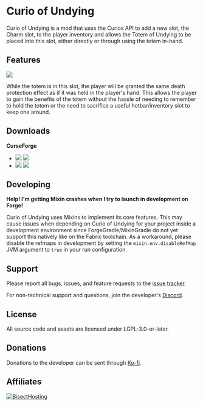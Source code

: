 # Curio of Undying

Curio of Undying is a mod that uses the Curios API to add a new slot, the Charm slot, to the player inventory and allows
the Totem of Undying to be placed into this slot, either directly or through using the totem in-hand.
## Features

![](https://i.ibb.co/qmyCPfp/undying-screenshot.png)

While the totem is in this slot, the player will be granted the same death protection effect as if it was held in the
player's hand. This allows the player to gain the benefits of the totem without the hassle of needing to remember to
hold the totem or the need to sacrifice a useful hotbar/inventory slot to keep one around.

## Downloads

**CurseForge**
- [![](http://cf.way2muchnoise.eu/short_curio-of-undying_downloads%20on%20Forge.svg)](https://www.curseforge.com/minecraft/mc-mods/curio-of-undying/files) [![](http://cf.way2muchnoise.eu/versions/curio-of-undying.svg)](https://www.curseforge.com/minecraft/mc-mods/curio-of-undying)
- [![](http://cf.way2muchnoise.eu/short_trinket-of-undying-fabric_downloads%20on%20Fabric.svg)](https://www.curseforge.com/minecraft/mc-mods/trinket-of-undying-fabric/files) [![](http://cf.way2muchnoise.eu/versions/trinket-of-undying-fabric.svg)](https://www.curseforge.com/minecraft/mc-mods/trinket-of-undying-fabric)

## Developing

**Help! I'm getting Mixin crashes when I try to launch in development on Forge!**

Curio of Undying uses Mixins to implement its core features. This may cause issues when depending on Curio of Undying
for your project inside a development environment since ForgeGradle/MixinGradle do not yet support this natively like on
the Fabric toolchain. As a workaround, please disable the refmaps in development by setting the `mixin.env.disableRefMap`
JVM argument to `true` in your run configuration.

## Support

Please report all bugs, issues, and feature requests to the
[issue tracker](https://github.com/TheIllusiveC4/CurioOfUndying/issues).

For non-technical support and questions, join the developer's [Discord](https://discord.gg/JWgrdwt).

## License

All source code and assets are licensed under LGPL-3.0-or-later.

## Donations

Donations to the developer can be sent through [Ko-fi](https://ko-fi.com/C0C1NL4O).

## Affiliates

[![BisectHosting](https://i.ibb.co/1G4QPdc/bh-illusive.png)](https://bisecthosting.com/illusive)
